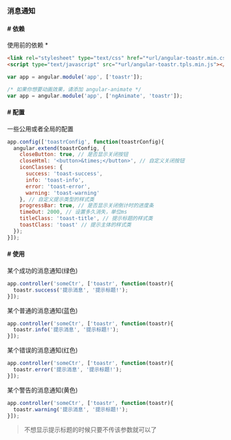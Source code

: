 ### 消息通知

#### # 依赖

使用前的依赖 *

```html
<link rel="stylesheet" type="text/css" href="*url/angular-toastr.min.css" />
<script type="text/javascript" src="*url/angular-toastr.tpls.min.js"></script>
```

```javascript
var app = angular.module('app', ['toastr']);

/* 如果你想要动画效果，请添加 angular-animate */
var app = angular.module('app', ['ngAnimate', 'toastr']);
```

#### # 配置

一些公用或者全局的配置

```javascript
app.config(['toastrConfig', function(toastrConfig){
  angular.extend(toastrConfig, {
    closeButton: true, // 是否显示关闭按钮
    closeHtml: '<button>&times;</button>', // 自定义关闭按钮
    iconClasses: {
      success: 'toast-success',
      info: 'toast-info',
      error: 'toast-error',
      warning: 'toast-warning'
    }, // 自定义提示类型的样式类
    progressBar: true, // 是否显示关闭倒计时的进度条
    timeOut: 2000, // 设置多久消失，单位ms
    titleClass: 'toast-title', // 提示标题的样式类
    toastClass: 'toast' // 提示主体的样式类
  });
}]);
```

#### # 使用

某个成功的消息通知(绿色)

```javascript
app.controller('someCtr', ['toastr', function(toastr){
  toastr.success('提示消息', '提示标题!');
}]);
```

某个普通的消息通知(蓝色)

```javascript
app.controller('someCtr', ['toastr', function(toastr){
  toastr.info('提示消息', '提示标题!');
}]);
```

某个错误的消息通知(红色)

```javascript
app.controller('someCtr', ['toastr', function(toastr){
  toastr.error('提示消息', '提示标题!');
}]);
```

某个警告的消息通知(黄色)

```javascript
app.controller('someCtr', ['toastr', function(toastr){
  toastr.warning('提示消息', '提示标题!');
}]);
```

> 不想显示提示标题的时候只要不传该参数就可以了